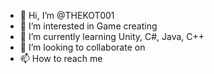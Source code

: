 - 👋 Hi, I’m @THEKOT001
- 👀 I’m interested in Game creating 
- 🌱 I’m currently learning Unity, C#, Java, C++
- 💞️ I’m looking to collaborate on 
- 📫 How to reach me 

<!---
THEKOT001/THEKOT001 is a ✨ special ✨ repository because its `README.md` (this file) appears on your GitHub profile.
You can click the Preview link to take a look at your changes.
--->
